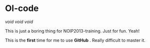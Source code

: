 OI-code
=======

*void void void*

This is just a boring thing for NOIP2013-training. Just for fun. Yeah!

This is the **first** time for me to use **GitHub** . Really difficult to master it.
